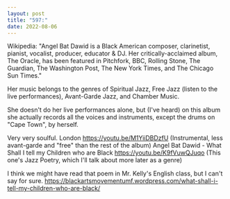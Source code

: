 ```yaml
---
layout: post
title: "597:"
date: 2022-08-06
---
```


Wikipedia: "Angel Bat Dawid is a Black American composer, clarinetist, pianist, vocalist, producer, educator & DJ. Her critically-acclaimed album, The Oracle, has been featured in Pitchfork, BBC, Rolling Stone, The Guardian, The Washington Post, The New York Times, and The Chicago Sun Times."

Her music belongs to the genres of Spiritual Jazz, Free Jazz (listen to the live performances), Avant-Garde Jazz, and Chamber Music.

She doesn't do her live performances alone, but (I've heard) on this album she actually records all the voices and instruments, except the drums on "Cape Town", by herself.

Very very soulful.
 London
https://youtu.be/M1YiiDBDzfU (Instrumental, less avant-garde and "free" than the rest of the album)
 Angel Bat Dawid - What Shall I tell my Children who are Black
https://youtu.be/K9fVuwQJuqo (This one's Jazz Poetry, which I'll talk about more later as a genre)

I think we might have read that poem in Mr. Kelly's English class, but I can't say for sure.
https://blackartsmovementumf.wordpress.com/what-shall-i-tell-my-children-who-are-black/
